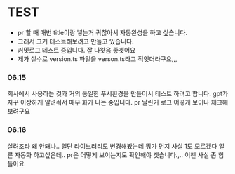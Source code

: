 # TEST

- pr 할 때 매번 title이랑 넣는거 귀찮아서 자동완성을 하고 싶습니다.
- 그래서 그거 테스트해보려고 만들고 있습니다.
- 커밋로그 테스트 중입니다. 잘 나왓음 좋겟어요
- 제가 실수로 version.ts 파일을 verson.ts라고 적엇더라구요,,,

### 06.15

회사에서 사용하는 것과 거의 동일한 푸시환경을 만들어서 테스트 하려고 합니다.
gpt가 자꾸 이상하게 알려줘서 매우 화가 나는 중입니다.
pr 날린거 로그 어떻게 보이나 체크해보려구요

### 06.16

살려조라 왜 안돼나..
일단 라이브러리도 변경해봤는데 뭐가 먼지 사실 1도 모르겠다 얼른 자동화 하고싶은데..
pr은 어떻게 보이는지도 확인해야 겟습니다.,..
이젠 사실 좀 힘들어요
